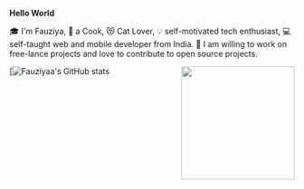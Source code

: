 **Hello World**
      
:mortar_board: I'm Fauziya,
:poultry_leg: a Cook, :heart_eyes_cat: Cat Lover, :bulb: self-motivated tech enthusiast, :computer: self-taught web and mobile developer from India.
:sparkling_heart: I am willing to work on free-lance projects and love to contribute to open source projects.

[![Fauziyaa's GitHub stats](https://github-readme-stats.vercel.app/api?username=Fauziyaa&show_icons=true&theme=radical)<img src = "https://user-images.githubusercontent.com/26667514/109768607-20bcb300-7c1f-11eb-92d5-d85b34b47afc.gif" widht = "200" height = "200" align = "right">
